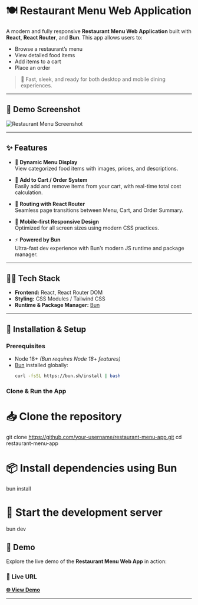 # 🍽️ Restaurant Menu Web Application

A modern and fully responsive **Restaurant Menu Web Application** built with **React**, **React Router**, and **Bun**. This app allows users to: 

- Browse a restaurant’s menu
- View detailed food items
- Add items to a cart
- Place an order

> 🚀 Fast, sleek, and ready for both desktop and mobile dining experiences.

---

## 📸 Demo Screenshot

![Restaurant Menu Screenshot](https://colorlib.com/wp/wp-content/uploads/sites/2/6_restaurant-website-designs.jpg)  
<!-- Replace with actual image path once uploaded -->

---

## ✨ Features

- 🍔 **Dynamic Menu Display**  
  View categorized food items with images, prices, and descriptions.

- 🛒 **Add to Cart / Order System**  
  Easily add and remove items from your cart, with real-time total cost calculation.

- 🔀 **Routing with React Router**  
  Seamless page transitions between Menu, Cart, and Order Summary.

- 📱 **Mobile-first Responsive Design**  
  Optimized for all screen sizes using modern CSS practices.

- ⚡ **Powered by Bun**  
  Ultra-fast dev experience with Bun’s modern JS runtime and package manager.

--- 

## 🧑‍🍳 Tech Stack

- **Frontend:** React, React Router DOM
- **Styling:** CSS Modules / Tailwind CSS
- **Runtime & Package Manager:** [Bun](https://bun.sh)

---

## 🚀 Installation & Setup

### Prerequisites
- Node 18+ _(Bun requires Node 18+ features)_
- [Bun](https://bun.sh) installed globally:  
  ```bash
  curl -fsSL https://bun.sh/install | bash
### Clone & Run the App

# 📥 Clone the repository
git clone https://github.com/your-username/restaurant-menu-app.git
cd restaurant-menu-app

# 📦 Install dependencies using Bun
bun install

# 🚀 Start the development server
bun dev

## 🚀 Demo

Explore the live demo of the **Restaurant Menu Web App** in action:

### 🔗 Live URL  
**[🌐 View Demo](https://nakulmenuapp.netlify.app/)**  
<!-- Replace with your actual deployed link -->

---

